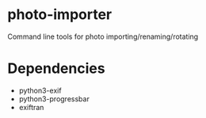 # photo-importer
Command line tools for photo importing/renaming/rotating

# Dependencies
* python3-exif
* python3-progressbar
* exiftran
